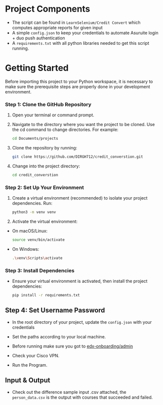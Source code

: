 # Project Components
- The script can be found in `LearnSelenium/Credit Convert` which computes appropriate reports for given input
- A simple `config.json` to keep your credentials to automate Asuruite login + duo push authentication
- A `requirements.txt` with all python libraries needed to get this script running.

# Getting Started
Before importing this project to your Python workspace, it is necessary to make sure the prerequisite steps are properly done in your development environment.

### Step 1: Clone the GitHub Repository
1. Open your terminal or command prompt.
2. Navigate to the directory where you want the project to be cloned. Use the cd command to change directories. For example:
   ```bash
   cd Documents/projects
3. Clone the repository by running:
   
   ```bash
   git clone https://github.com/DIRGH712/credit_converstion.git
4. Change into the project directory:
   ```bash
   cd credit_converstion

### Step 2: Set Up Your Environment
1. Create a virtual environment (recommended) to isolate your project dependencies. Run:
   ```bash
   python3 -m venv venv
2. Activate the virtual environment:
- On macOS/Linux:
   ```bash
   source venv/bin/activate
- On Windows:
   ```bash
   .\venv\Scripts\activate

### Step 3: Install Dependencies
- Ensure your virtual environment is activated, then install the project dependencies:
  ```bash
  pip install -r requirements.txt

## Step 4: Set Username Password
- In the root directory of your project, update the `config.json` with your credentials

- Set the paths according to your local machine.
- Before running make sure you got to [edx-onboarding/admin]("https://weblogin-qa.asu.edu/edx-onboarding/admin")
- Check your Cisco VPN.
- Run the Program.

## Input & Output
- Check out the difference sample input .csv attached, the `person_data.csv` is the output with courses that succeeded and failed.
